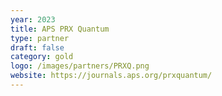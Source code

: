 ```yaml
---
year: 2023
title: APS PRX Quantum
type: partner
draft: false
category: gold
logo: /images/partners/PRXQ.png
website: https://journals.aps.org/prxquantum/
---
```

